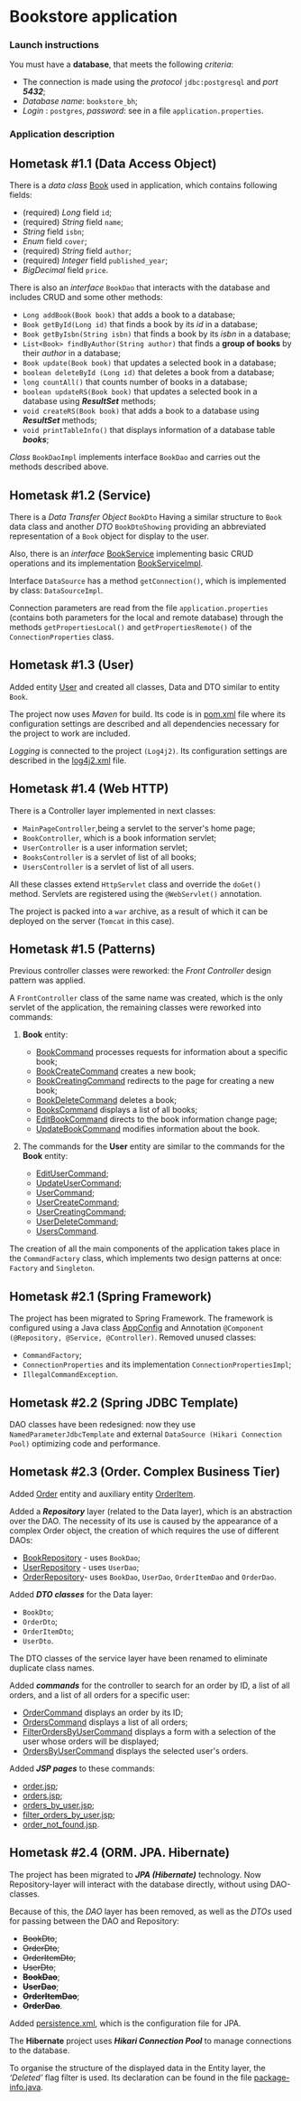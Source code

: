 # Bookstore application

### Launch instructions

You must have a **database**, that meets  the following *criteria*:

- The connection is made using the *protocol* `jdbc:postgresql` and *port* ***5432***;
- *Database name*: `bookstore_bh`;
- *Login* : `postgres`, *password*: see in a file `application.properties`.


### Application description

## Hometask #1.1 (Data Access Object)

There is a *data class* [Book](src/main/java/com/kozel/bookstore/data/entity/Book.java) used in application, which contains following fields:

- (required) *Long* field `id`;
- (required) *String* field `name`;
- *String* field `isbn`;
- *Enum* field `cover`;
- (required) *String* field `author`;
- (required) *Integer* field `published_year`;
- *BigDecimal* field `price`.

There is also an *interface* `BookDao` that interacts with the database and includes CRUD and some other methods:

- `Long addBook(Book book)` that adds a book to a database;
- `Book getById(Long id)` that finds a book by its *id* in a database;
- `Book getByIsbn(String isbn)` that finds a book by its *isbn* in a database;
- `List<Book> findByAuthor(String author)` that finds a **group of books** by their *author* in a database;
- `Book update(Book book)` that updates a selected book in a database;
- `boolean deleteById (Long id)` that deletes a book from a database;
- `long countAll()` that counts number of books in a database;
- `boolean updateRS(Book book)` that updates a selected book in a database using ***ResultSet*** methods;
- `void createRS(Book book)` that adds a book to a database using ***ResultSet*** methods;
- `void printTableInfo()` that displays information of a database table ***books***;

*Class* `BookDaoImpl` implements interface `BookDao` and carries out the methods described above.


## Hometask #1.2 (Service)

There is a *Data Transfer Object* `BookDto` Having a similar structure to `Book` data class and another *DTO* `BookDtoShowing` providing an abbreviated representation of a `Book` object for display to the user.

Also, there is an *interface* [BookService](src/main/java/com/kozel/bookstore/service/BookService.java) implementing basic CRUD operations and its implementation [BookServiceImpl](src/main/java/com/kozel/bookstore/service/impl/BookServiceImpl.java).

Interface `DataSource` has a method `getConnection()`, which is implemented by class: `DataSourceImpl`.

Connection parameters are read from the file `application.properties` (contains both parameters for the local and remote database) through the methods `getPropertiesLocal()` and `getPropertiesRemote()` of the `ConnectionProperties` class.

## Hometask #1.3 (User)

Added entity [User](src/main/java/com/kozel/bookstore/data/entity/User.java) and created all classes, Data and DTO similar to entity `Book`.

The project now uses *Maven* for build. Its code is in [pom.xml](pom.xml) file where its configuration settings are described and all dependencies necessary for the project to work are included.

*Logging* is connected to the project `(Log4j2)`. Its configuration settings are described in the [log4j2.xml](src/main/resources/log4j2.xml) file.

## Hometask #1.4 (Web HTTP)

There is a Controller layer implemented in next classes:
- `MainPageController`,being a servlet to the server's home page;
- `BookController`, which is a book information servlet;
- `UserController` is a user information servlet;
- `BooksController` is a servlet of list of all books;
- `UsersController` is a servlet of list of all users.

All these classes extend `HttpServlet` class and override the `doGet()` method. Servlets are registered using the `@WebServlet()` annotation.

The project is packed into a `war` archive, as a result of which it can be deployed on the server (`Tomcat` in this case).

## Hometask #1.5 (Patterns)

Previous controller classes were reworked: the *Front Controller* design pattern was applied.

A `FrontController` class of the same name was created, which is the only servlet of the application, the remaining classes were reworked into commands:

1. **Book** entity:
   - [BookCommand](src/main/java/com/kozel/bookstore/controller/impl/book/BookCommand.java) processes requests for information about a specific book;
   - [BookCreateCommand](src/main/java/com/kozel/bookstore/controller/impl/book/BookCreateCommand.java) creates a new book;
   - [BookCreatingCommand](src/main/java/com/kozel/bookstore/controller/impl/book/BookCreatingCommand.java) redirects to the page for creating a new book;
   - [BookDeleteCommand](src/main/java/com/kozel/bookstore/controller/impl/book/BookDeleteCommand.java) deletes a book;
   - [BooksCommand](src/main/java/com/kozel/bookstore/controller/impl/book/BooksCommand.java) displays a list of all books;
   - [EditBookCommand](src/main/java/com/kozel/bookstore/controller/impl/book/EditBookCommand.java) directs to the book information change page;
   - [UpdateBookCommand](src/main/java/com/kozel/bookstore/controller/impl/book/UpdateBookCommand.java) modifies information about the book.


2. The commands for the **User** entity are similar to the commands for the **Book** entity:

   - [EditUserCommand](src/main/java/com/kozel/bookstore/controller/impl/user/EditUserCommand.java);
   - [UpdateUserCommand](src/main/java/com/kozel/bookstore/controller/impl/user/UpdateUserCommand.java);
   - [UserCommand](src/main/java/com/kozel/bookstore/controller/impl/user/UserCommand.java);
   - [UserCreateCommand](src/main/java/com/kozel/bookstore/controller/impl/user/UserCreateCommand.java);
   - [UserCreatingCommand](src/main/java/com/kozel/bookstore/controller/impl/user/UserCreatingCommand.java);
   - [UserDeleteCommand](src/main/java/com/kozel/bookstore/controller/impl/user/UserDeleteCommand.java);
   - [UsersCommand](src/main/java/com/kozel/bookstore/controller/impl/user/UsersCommand.java).

The creation of all the main components of the application takes place in the `CommandFactory` class, which implements two design patterns at once: `Factory` and `Singleton`.

## Hometask #2.1 (Spring Framework)

The project has been migrated to Spring Framework. The framework is configured using a Java class [AppConfig](src/main/java/com/kozel/bookstore/AppConfig.java) and Annotation `@Component (@Repository, @Service, @Controller)`.
Removed unused classes:
- `CommandFactory`;
- `ConnectionProperties` and its implementation `ConnectionPropertiesImpl`;
- `IllegalCommandException`.

## Hometask #2.2 (Spring JDBC Template)

DAO classes have been redesigned: now they use `NamedParameterJdbcTemplate` and external `DataSource (Hikari Connection Pool)` optimizing code and performance.

## Hometask #2.3 (Order. Complex Business Tier)

Added [Order](src/main/java/com/kozel/bookstore/data/entity/Order.java) entity and auxiliary entity [OrderItem](src/main/java/com/kozel/bookstore/data/entity/OrderItem.java).

Added a _**Repository**_ layer (related to the Data layer), which is an abstraction over the DAO. The necessity of its use is caused by the appearance of a complex Order object, the creation of which requires the use of different DAOs:

- [BookRepository](src/main/java/com/kozel/bookstore/data/repository/BookRepository.java) - uses `BookDao`;
- [UserRepository](src/main/java/com/kozel/bookstore/data/repository/UserRepository.java) - uses `UserDao`;
- [OrderRepository](src/main/java/com/kozel/bookstore/data/repository/OrderRepository.java)- uses `BookDao`, `UserDao`, `OrderItemDao` and `OrderDao`.

Added **_DTO classes_** for the Data layer:

- `BookDto`;
- `OrderDto`;
- `OrderItemDto`;
- `UserDto`.

The DTO classes of the service layer have been renamed to eliminate duplicate class names.

Added **_commands_** for the controller to search for an order by ID, a list of all orders, and a list of all orders for a specific user:

- [OrderCommand](src/main/java/com/kozel/bookstore/controller/impl/order/OrderCommand.java) displays an order by its ID;
- [OrdersCommand](src/main/java/com/kozel/bookstore/controller/impl/order/OrdersCommand.java) displays a list of all orders;
- [FilterOrdersByUserCommand](src/main/java/com/kozel/bookstore/controller/impl/order/FilterOrdersByUserCommand.java) displays a form with a selection of the user whose orders will be displayed;
- [OrdersByUserCommand](src/main/java/com/kozel/bookstore/controller/impl/order/OrdersByUserCommand.java) displays the selected user's orders.

Added **_JSP pages_** to these commands:

- [order.jsp](src/main/webapp/WEB-INF/jsp/order/order.jsp);
- [orders.jsp](src/main/webapp/WEB-INF/jsp/order/orders.jsp);
- [orders_by_user.jsp](src/main/webapp/WEB-INF/jsp/order/orders_by_user.jsp);
- [filter_orders_by_user.jsp](src/main/webapp/WEB-INF/jsp/order/filter_orders_by_user.jsp);
- [order_not_found.jsp](src/main/webapp/WEB-INF/jsp/error/404/order_not_found.jsp).

## Hometask #2.4 (ORM. JPA. Hibernate)

The project has been migrated to **_JPA (Hibernate)_** technology. Now Repository-layer will interact with the database directly, without using DAO-classes. 

Because of this, the _DAO_ layer has been removed, as well as the _DTOs_ used for passing between the DAO and Repository:

- ~~BookDto~~;
- ~~OrderDto~~;
- ~~OrderItemDto~~;
- ~~UserDto~~;
- **~~BookDao~~**;
- **~~UserDao~~**;
- **~~OrderItemDao~~**;
- **~~OrderDao~~**.

Added [persistence.xml](src/main/resources/META-INF/persistence.xml), which is the configuration file for JPA.

The **Hibernate** project uses **_Hikari Connection Pool_** to manage connections to the database.

To organise the structure of the displayed data in the Entity layer, the _‘Deleted’_ flag filter is used. Its declaration can be found in the file [package-info.java](src/main/java/com/kozel/bookstore/data/entity/package-info.java).